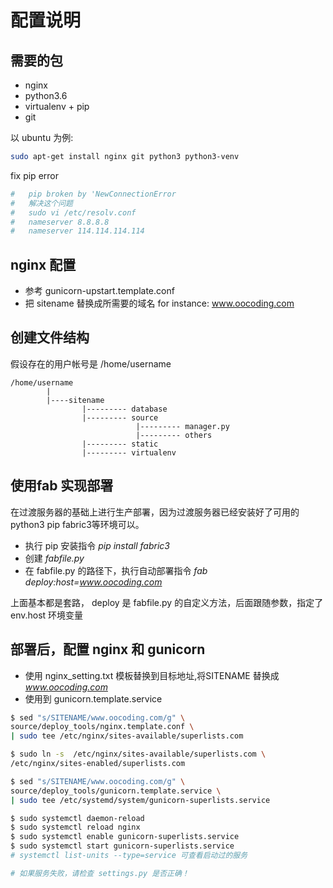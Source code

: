 配置说明
==========

## 需要的包

* nginx
* python3.6
* virtualenv + pip
* git

以 ubuntu 为例:
```bash
sudo apt-get install nginx git python3 python3-venv
```

fix pip error
```bash
#   pip broken by 'NewConnectionError
#   解决这个问题
#   sudo vi /etc/resolv.conf
#   nameserver 8.8.8.8
#   nameserver 114.114.114.114
```

## nginx 配置
* 参考 gunicorn-upstart.template.conf
* 把 sitename 替换成所需要的域名 for instance: www.oocoding.com

## 创建文件结构
假设存在的用户帐号是 /home/username

```
/home/username
        |
        |----sitename
                |--------- database
                |--------- source
                            |--------- manager.py
                            |--------- others
                |--------- static
                |--------- virtualenv
```

## 使用fab 实现部署
在过渡服务器的基础上进行生产部署，因为过渡服务器已经安装好了可用的 python3 pip fabric3等环境可以。

* 执行 pip 安装指令 *pip install fabric3*
* 创建 *fabfile.py*
* 在 fabfile.py 的路径下，执行自动部署指令 *fab deploy:host=www.oocoding.com*

上面基本都是套路， deploy 是 fabfile.py 的自定义方法，后面跟随参数，指定了 env.host 环境变量
        
## 部署后，配置 nginx 和 gunicorn

* 使用 nginx_setting.txt 模板替换到目标地址,将SITENAME 替换成 *www.oocoding.com*
* 使用到 gunicorn.template.service

```bash
$ sed "s/SITENAME/www.oocoding.com/g" \
source/deploy_tools/nginx.template.conf \
| sudo tee /etc/nginx/sites-available/superlists.com

$ sudo ln -s  /etc/nginx/sites-available/superlists.com \
/etc/nginx/sites-enabled/superlists.com

$ sed "s/SITENAME/www.oocoding.com/g" \
source/deploy_tools/gunicorn.template.service \
| sudo tee /etc/systemd/system/gunicorn-superlists.service

$ sudo systemctl daemon-reload
$ sudo systemctl reload nginx
$ sudo systemctl enable gunicorn-superlists.service
$ sudo systemctl start gunicorn-superlists.service
# systemctl list-units --type=service 可查看启动过的服务

# 如果服务失败，请检查 settings.py 是否正确！
```
